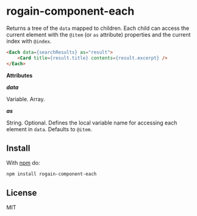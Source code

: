 # rogain-component-each

Returns a tree of the `data` mapped to children.  Each child can access the current element with the `@item` (or `as` attribute) properties and the current index with `@index`.

```html
<Each data={searchResults} as="result">
    <Card title={result.title} contents={result.excerpt} />
</Each>
```

__Attributes__

___data___

Variable. Array.

___as___

String. Optional. Defines the local variable name for accessing each element in `data`. Defaults to `@item`.

## Install 

With [npm](https://www.npmjs.com) do:

```
npm install rogain-component-each
```

## License

MIT